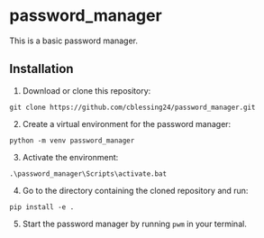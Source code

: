 # password_manager

This is a basic password manager.

## Installation

1. Download or clone this repository:

```git clone https://github.com/cblessing24/password_manager.git```

2. Create a virtual environment for the password manager:

```python -m venv password_manager```

3. Activate the environment:

```.\password_manager\Scripts\activate.bat```

4. Go to the directory containing the cloned repository and run:

```pip install -e .```

5. Start the password manager by running `pwm` in your terminal.
